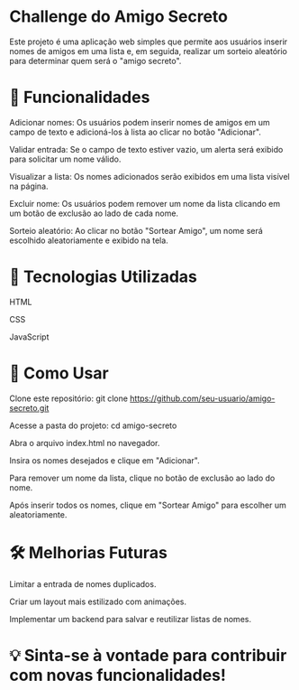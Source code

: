 # Challenge do Amigo Secreto
Este projeto é uma aplicação web simples que permite aos usuários inserir nomes de amigos em uma lista e, em seguida, realizar um sorteio aleatório para determinar quem será o "amigo secreto".

# 📌 Funcionalidades

Adicionar nomes: Os usuários podem inserir nomes de amigos em um campo de texto e adicioná-los à lista ao clicar no botão "Adicionar".

Validar entrada: Se o campo de texto estiver vazio, um alerta será exibido para solicitar um nome válido.

Visualizar a lista: Os nomes adicionados serão exibidos em uma lista visível na página.

Excluir nome: Os usuários podem remover um nome da lista clicando em um botão de exclusão ao lado de cada nome.

Sorteio aleatório: Ao clicar no botão "Sortear Amigo", um nome será escolhido aleatoriamente e exibido na tela.

# 🚀 Tecnologias Utilizadas

HTML

CSS

JavaScript

# 🎯 Como Usar

Clone este repositório: git clone https://github.com/seu-usuario/amigo-secreto.git

Acesse a pasta do projeto: cd amigo-secreto

Abra o arquivo index.html no navegador.

Insira os nomes desejados e clique em "Adicionar".

Para remover um nome da lista, clique no botão de exclusão ao lado do nome.

Após inserir todos os nomes, clique em "Sortear Amigo" para escolher um aleatoriamente.

# 🛠 Melhorias Futuras

Limitar a entrada de nomes duplicados.

Criar um layout mais estilizado com animações.

Implementar um backend para salvar e reutilizar listas de nomes.

# 💡 Sinta-se à vontade para contribuir com novas funcionalidades!
